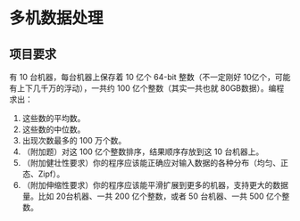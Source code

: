 # 多机数据处理
## 项目要求
有 10 台机器，每台机器上保存着 10 亿个 64-bit 整数（不一定刚好 10亿个，可能有上下几千万的浮动），一共约 100 亿个整数（其实一共也就 80GB数据）。编程求出：
1.  这些数的平均数。
2.  这些数的中位数。
3.  出现次数最多的 100 万个数。
4. （附加题）对这 100 亿个整数排序，结果顺序存放到这 10 台机器上。
5. （附加健壮性要求）你的程序应该能正确应对输入数据的各种分布（均匀、正态、Zipf）。
6. （附加伸缩性要求）你的程序应该能平滑扩展到更多的机器，支持更大的数据量。比如 20台机器、一共 200 亿个整数，或者 50 台机器、一共 500 亿个整数。
